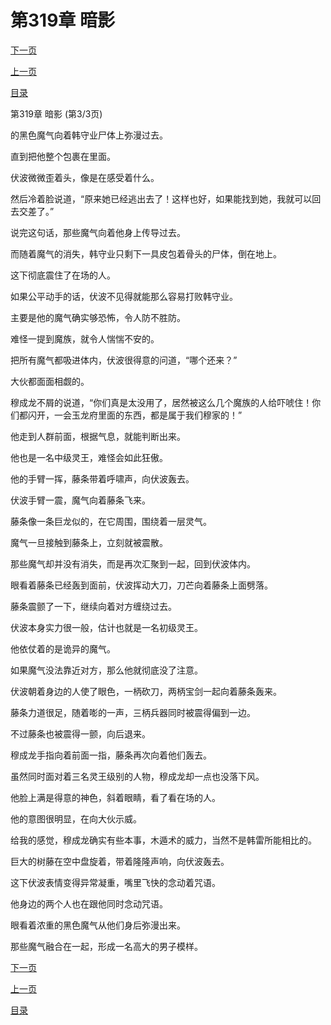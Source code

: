 <h1>第319章   暗影</h1>
            <div><p><a href="./0957_%E7%AC%AC320%E7%AB%A0_%E9%AD%94%E7%9A%87.md">下一页</a></p><p><a href="./0955_%E7%AC%AC319%E7%AB%A0_%E6%9A%97%E5%BD%B1.md">上一页</a></p><p><a href="../">目录</a></p></div>
            <div><p>第319章   暗影 (第3/3页)</p><p>的黑色魔气向着韩守业尸体上弥漫过去。</p><p>直到把他整个包裹在里面。</p><p>伏波微微歪着头，像是在感受着什么。</p><p>然后冷着脸说道，“原来她已经逃出去了！这样也好，如果能找到她，我就可以回去交差了。”</p><p>说完这句话，那些魔气向着他身上传导过去。</p><p>而随着魔气的消失，韩守业只剩下一具皮包着骨头的尸体，倒在地上。</p><p>这下彻底震住了在场的人。</p><p>如果公平动手的话，伏波不见得就能那么容易打败韩守业。</p><p>主要是他的魔气确实够恐怖，令人防不胜防。</p><p>难怪一提到魔族，就令人惴惴不安的。</p><p>把所有魔气都吸进体内，伏波很得意的问道，“哪个还来？”</p><p>大伙都面面相觑的。</p><p>穆成龙不屑的说道，“你们真是太没用了，居然被这么几个魔族的人给吓唬住！你们都闪开，一会玉龙府里面的东西，都是属于我们穆家的！”</p><p>他走到人群前面，根据气息，就能判断出来。</p><p>他也是一名中级灵王，难怪会如此狂傲。</p><p>他的手臂一挥，藤条带着呼啸声，向伏波轰去。</p><p>伏波手臂一震，魔气向着藤条飞来。</p><p>藤条像一条巨龙似的，在它周围，围绕着一层灵气。</p><p>魔气一旦接触到藤条上，立刻就被震散。</p><p>那些魔气却并没有消失，而是再次汇聚到一起，回到伏波体内。</p><p>眼看着藤条已经轰到面前，伏波挥动大刀，刀芒向着藤条上面劈落。</p><p>藤条震颤了一下，继续向着对方缠绕过去。</p><p>伏波本身实力很一般，估计也就是一名初级灵王。</p><p>他依仗着的是诡异的魔气。</p><p>如果魔气没法靠近对方，那么他就彻底没了注意。</p><p>伏波朝着身边的人使了眼色，一柄砍刀，两柄宝剑一起向着藤条轰来。</p><p>藤条力道很足，随着嘭的一声，三柄兵器同时被震得偏到一边。</p><p>不过藤条也被震得一颤，向后退来。</p><p>穆成龙手指向着前面一指，藤条再次向着他们轰去。</p><p>虽然同时面对着三名灵王级别的人物，穆成龙却一点也没落下风。</p><p>他脸上满是得意的神色，斜着眼睛，看了看在场的人。</p><p>他的意图很明显，在向大伙示威。</p><p>给我的感觉，穆成龙确实有些本事，木遁术的威力，当然不是韩雷所能相比的。</p><p>巨大的树藤在空中盘旋着，带着隆隆声响，向伏波轰去。</p><p>这下伏波表情变得异常凝重，嘴里飞快的念动着咒语。</p><p>他身边的两个人也在跟他同时念动咒语。</p><p>眼看着浓重的黑色魔气从他们身后弥漫出来。</p><p>那些魔气融合在一起，形成一名高大的男子模样。</p></div>
            <div><p><a href="./0957_%E7%AC%AC320%E7%AB%A0_%E9%AD%94%E7%9A%87.md">下一页</a></p><p><a href="./0955_%E7%AC%AC319%E7%AB%A0_%E6%9A%97%E5%BD%B1.md">上一页</a></p><p><a href="../">目录</a></p></div>